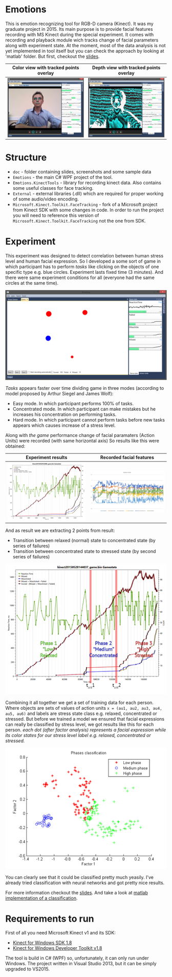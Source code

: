 # Emotions
This is emotion recognizing tool for RGB-D camera (Kinect). It was my graduate project in 2015. Its main purpose is to provide facial features recording with MS Kinect during the special experiment. It comes with recording and playback module wich tracks change of facial parameters along with experiment state. At the moment, most of the data analysis is not yet implemented in tool itself but you can check the approach by looking at 'matlab' folder. But first, checkout the [slides](/doc/slides.pdf).

 
Color view with tracked points overlay |  Depth view with tracked points overlay
:-------------------------:|:-------------------------:
![Screenshot. Kinect Color View](/doc/screenshots/screenshot_view_color.png)  |  ![Screenshot. Kinect Depth View](/doc/screenshots/screenshot_view_depth.png)

# Structure
 * `doc` - folder containing slides, screenshots and some sample data
 * `Emotions` - the main C# WPF project of the tool.
 * `Emotions.KinectTools` - library for recording kinect data. Also contains some useful classes for face tracking.
 * `External` - external libraries (.dll) which are required for proper working of some audio/video encoding.
 * `Microsoft.Kinect.Toolkit.FaceTracking` - fork of a Microsoft project from Kinect SDK with some changes in code. In order to run the project you will need to reference this version of `Microsoft.Kinect.Toolkit.FaceTracking` not the one from SDK.


# Experiment
This experiment was designed to detect correlation between human stress level and human facial expression. So I developed a some sort of game in which participant has to perform _tasks_ like clicking on the objects of one specific type e.g. blue circles. Experiment lasts fixed time (3 minutes). And there were same experiment conditions for all (everyone had the same circles at the same time).

![Screenshot. Game view](/doc/screenshots/screenshot_game.png)

_Tasks_ appears faster over time dividing game in three modes (according to model proposed by Arthur Siegel and James Wolf):

* Easy mode. In which participant performs 100% of tasks.
* Concentrated mode. In which participant can make mistakes but he increases his concentration on performing tasks.
* Hard mode. In which participant cannot perform tasks before new tasks appears which causes increase of a stress level.

Along with _the game_ performance change of facial paramaters (Action Units) were recorded (with same horizontal axis)
So results like this were obtained:

Experiment results |  Recorded facial features
:-------------------------:|:-------------------------:
![Sample experiment results](/doc/sample_results/sample_results_1_game.png)  |  ![Sample experiment results](/doc/sample_results/sample_results_1_game_action_units.png)

And as result we are extracting 2 points from result:
*   Transition between relaxed (normal) state to concentrated state (by series of failures)
*   Transition between concentrated state to stressed state (by second series of failures)

![Sample experiment results](/doc/sample_results/sample_results_1_game_divided.png)

Combining it all together we get a set of training data for each person. Where objects are sets of values of action units `x = (au1, au2, au3, au4, au5, au6)` and labels are stress state class e.g. relaxed, concentrated or stressed.
But before we trained a model we ensured that facial expressions can really be classified by stress level, we got results like this for each person. _each dot (after factor analysis) represents a facial expression while its color states for our stress level label  e.g. relaxed, concentrated or stressed._

![Factor analysis](/doc/sample_results/sample_results_1_factor_analysis.png)

You can clearly see that it could be classified pretty much yeasily. I've already tried classification with neural networks and got pretty nice results.

For more information checkout the [slides](/doc/slides.pdf). And take a look at [matlab implementation of a classification](/matlab/).

# Requirements to run
First of all you need Microsoft Kinect v1 and its SDK:
 * [Kinect for Windows SDK 1.8](http://www.microsoft.com/en-us/download/details.aspx?id=40278)
 * [Kinect for Windows Developer Toolkit v1.8](http://www.microsoft.com/en-us/download/details.aspx?id=40276)

The tool is build in C# (WPF) so, unfortunately, it can only run under Windows.
The project written in Visual Studio 2013, but it can be simply upgraded to VS2015.
